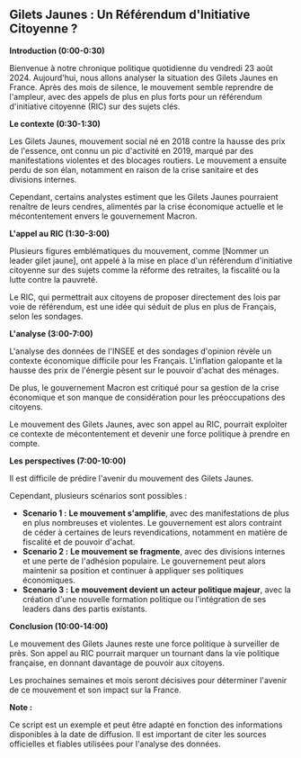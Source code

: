 ##  Gilets Jaunes : Un Référendum d'Initiative Citoyenne ?  

**Introduction (0:00-0:30)** 

Bienvenue à notre chronique politique quotidienne du vendredi 23 août 2024.  Aujourd'hui, nous allons analyser la situation des Gilets Jaunes en France.  Après des mois de silence, le mouvement semble reprendre de l'ampleur, avec des appels de plus en plus forts pour un référendum d'initiative citoyenne (RIC) sur des sujets clés. 

**Le contexte (0:30-1:30)**

Les Gilets Jaunes, mouvement social né en 2018 contre la hausse des prix de l'essence, ont connu un pic d'activité en 2019, marqué par des manifestations violentes et des blocages routiers. Le mouvement a ensuite perdu de son élan, notamment en raison de la crise sanitaire et des divisions internes.  

Cependant, certains analystes estiment que les Gilets Jaunes pourraient renaître de leurs cendres, alimentés par la crise économique actuelle et le mécontentement envers le gouvernement Macron. 

**L'appel au RIC (1:30-3:00)**

Plusieurs figures emblématiques du mouvement, comme  [Nommer un leader gilet jaune], ont appelé à la mise en place d'un référendum d'initiative citoyenne sur des sujets comme la réforme des retraites, la fiscalité ou la lutte contre la pauvreté.  

Le RIC, qui permettrait aux citoyens de proposer directement des lois par voie de référendum, est une idée qui séduit de plus en plus de Français, selon les sondages.  

**L'analyse (3:00-7:00)**

L'analyse des données de l'INSEE et des sondages d'opinion révèle un contexte économique difficile pour les Français. L'inflation galopante et la hausse des prix de l'énergie pèsent sur le pouvoir d'achat des ménages.  

De plus, le gouvernement Macron est critiqué pour sa gestion de la crise économique et son manque de considération pour les préoccupations des citoyens. 

Le mouvement des Gilets Jaunes, avec son appel au RIC, pourrait exploiter ce contexte de mécontentement et devenir une force politique à prendre en compte.  

**Les perspectives (7:00-10:00)**

Il est difficile de prédire l'avenir du mouvement des Gilets Jaunes.  

Cependant, plusieurs scénarios sont possibles :

* **Scenario 1 :** **Le mouvement s'amplifie**, avec des manifestations de plus en plus nombreuses et violentes. Le gouvernement est alors contraint de céder à certaines de leurs revendications, notamment en matière de fiscalité et de pouvoir d'achat. 
* **Scenario 2 :** **Le mouvement se fragmente**, avec des divisions internes et une perte de l'adhésion populaire.  Le gouvernement peut alors maintenir sa position et continuer à appliquer ses politiques économiques.
* **Scenario 3 :** **Le mouvement devient un acteur politique majeur**, avec la création d'une nouvelle formation politique ou l'intégration de ses leaders dans des partis existants.  

**Conclusion (10:00-14:00)**

Le mouvement des Gilets Jaunes reste une force politique à surveiller de près.  Son appel au RIC pourrait marquer un tournant dans la vie politique française, en donnant davantage de pouvoir aux citoyens.  

Les prochaines semaines et mois seront décisives pour déterminer l'avenir de ce mouvement et son impact sur la France.

**Note :**  

Ce script est un exemple et peut être adapté en fonction des informations disponibles à la date de diffusion.  Il est important de citer les sources officielles et fiables utilisées pour l'analyse des données.


